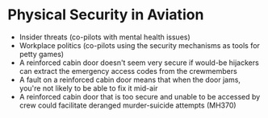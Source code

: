 # Physical Security in Aviation

- Insider threats (co-pilots with mental health issues)
- Workplace politics (co-pilots using the security mechanisms as tools for petty games)
- A reinforced cabin door doesn't seem very secure if would-be hijackers can extract the emergency access codes from the crewmembers
- A fault on a reinforced cabin door means that when the door jams, you're not likely to be able to fix it mid-air
- A reinforced cabin door that is too secure and unable to be accessed by crew could facilitate deranged murder-suicide attempts (MH370)
